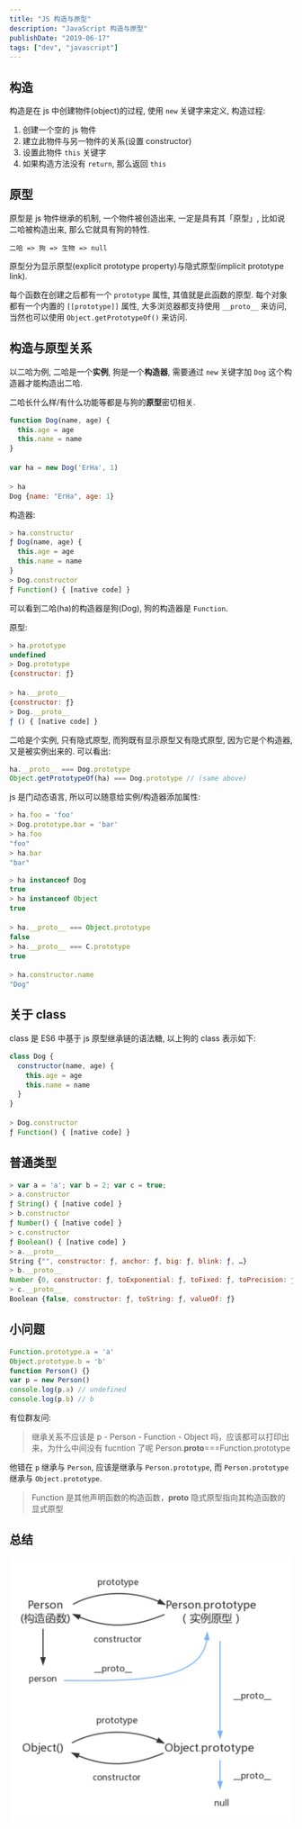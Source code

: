 ```yaml
---
title: "JS 构造与原型"
description: "JavaScript 构造与原型"
publishDate: "2019-06-17"
tags: ["dev", "javascript"]
---
```


## 构造

构造是在 js 中创建物件(object)的过程, 使用 `new` 关键字来定义, 构造过程:

1. 创建一个空的 js 物件
2. 建立此物件与另一物件的关系(设置 constructor)
3. 设置此物件 `this` 关键字
4. 如果构造方法没有 `return`, 那么返回 `this`

## 原型

原型是 js 物件继承的机制, 一个物件被创造出来, 一定是具有其「原型」, 比如说二哈被构造出来, 那么它就具有狗的特性.

```
二哈 => 狗 => 生物 => null
```

原型分为显示原型(explicit prototype property)与隐式原型(implicit prototype link).

每个函数在创建之后都有一个 `prototype` 属性, 其值就是此函数的原型.
每个对象都有一个内置的 `[[prototype]]` 属性, 大多浏览器都支持使用 `__proto__` 来访问, 当然也可以使用 `Object.getPrototypeOf()` 来访问.

## 构造与原型关系

以二哈为例, 二哈是一个**实例**, 狗是一个**构造器**, 需要通过 `new` 关键字加 `Dog` 这个构造器才能构造出二哈.

二哈长什么样/有什么功能等都是与狗的**原型**密切相关.

```javascript
function Dog(name, age) {
  this.age = age
  this.name = name
}

var ha = new Dog('ErHa', 1)

> ha
Dog {name: "ErHa", age: 1}
```

构造器:

```javascript
> ha.constructor
ƒ Dog(name, age) {
  this.age = age
  this.name = name
}
> Dog.constructor
ƒ Function() { [native code] }
```

可以看到二哈(ha)的构造器是狗(Dog), 狗的构造器是 `Function`.


原型:

```javascript
> ha.prototype
undefined
> Dog.prototype
{constructor: ƒ}

> ha.__proto__
{constructor: ƒ}
> Dog.__proto__
ƒ () { [native code] }
```

二哈是个实例, 只有隐式原型, 而狗既有显示原型又有隐式原型, 因为它是个构造器, 又是被实例出来的.
可以看出:

```javascript
ha.__proto__ === Dog.prototype
Object.getPrototypeOf(ha) === Dog.prototype // (same above)
```

js 是门动态语言, 所以可以随意给实例/构造器添加属性:

```javascript
> ha.foo = 'foo'
> Dog.prototype.bar = 'bar'
> ha.foo
"foo"
> ha.bar
"bar"
```

```javascript
> ha instanceof Dog
true
> ha instanceof Object
true

> ha.__proto__ === Object.prototype
false
> ha.__proto__ === C.prototype
true

> ha.constructor.name
"Dog"
```

## 关于 class

class 是 ES6 中基于 js 原型继承链的语法糖, 以上狗的 class 表示如下:

```javascript
class Dog {
  constructor(name, age) {
    this.age = age
    this.name = name
  }
}

> Dog.constructor
ƒ Function() { [native code] }
```

## 普通类型

```javascript
> var a = 'a'; var b = 2; var c = true;
> a.constructor
ƒ String() { [native code] }
> b.constructor
ƒ Number() { [native code] }
> c.constructor
ƒ Boolean() { [native code] }
> a.__proto__
String {"", constructor: ƒ, anchor: ƒ, big: ƒ, blink: ƒ, …}
> b.__proto__
Number {0, constructor: ƒ, toExponential: ƒ, toFixed: ƒ, toPrecision: ƒ, …}
> c.__proto__
Boolean {false, constructor: ƒ, toString: ƒ, valueOf: ƒ}
```

## 小问题

```javascript
Function.prototype.a = 'a'
Object.prototype.b = 'b'
function Person() {}
var p = new Person()
console.log(p.a) // undefined
console.log(p.b) // b
```

有位群友问:

> 继承关系不应该是 p - Person - Function - Object 吗，应该都可以打印出来，为什么中间没有 fucntion 了呢
> Person.__proto__===Function.prototype

他错在 `p` 继承与 `Person`, 应该是继承与 `Person.prototype`, 而 `Person.prototype` 继承与 `Object.prototype`.

> Function 是其他声明函数的构造函数，__proto__ 隐式原型指向其构造函数的显式原型

## 总结

![prototype_chain](prototype_chain.JPG)

